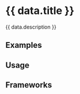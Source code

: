 <script setup>
  import Vue from './vue.md';
  import React from './react.md';
  import Android from './android.md';
  import iOS from './ios.md';
  import data from './data.json';
  import { mapFrameworkStatuses } from '../utils.js';
</script>

# {{ data.title }}
{{ data.description }}

<components-status v-bind="mapFrameworkStatuses(data.frameworks)" />

## Examples
<ThemeSwitcher />
<switch-example />

## Usage

<component-design-guidelines name="Warp - Components / Switch" link="https://www.figma.com/design/oHBCzDdJxHQ6fmFLYWUltf/
WARP---Components-2.0?m=auto&node-id=7865-20984&t=381wrlkzoSir9LSh-1" />

## Frameworks

<tabs-content>
  <template #react>
    <react />
  </template>
  <template #vue>
    <vue />
  </template>
  <template #android>
    <android />
  </template>
    <template #iOS>
    <iOS />
  </template>
</tabs-content>

<component-questions />